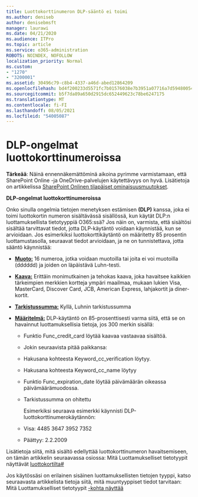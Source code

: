 ```yaml
---
title: Luottokorttinumeron DLP-sääntö ei toimi
ms.author: deniseb
author: denisebmsft
manager: laurawi
ms.date: 04/21/2020
ms.audience: ITPro
ms.topic: article
ms.service: o365-administration
ROBOTS: NOINDEX, NOFOLLOW
localization_priority: Normal
ms.custom:
- "1270"
- "3200001"
ms.assetid: 30496c79-c8b4-4337-a46d-abed12864209
ms.openlocfilehash: bd4f200233d5571fc7b01576038e7b3951a07716a7d5948005418d2896291ee5
ms.sourcegitcommit: b5f7da89a650d2915dc652449623c78be6247175
ms.translationtype: MT
ms.contentlocale: fi-FI
ms.lasthandoff: 08/05/2021
ms.locfileid: "54005087"
---
```

# <a name="dlp-issues-with-credit-card-numbers"></a>DLP-ongelmat luottokorttinumeroissa

**Tärkeää**: Näinä ennennäkemättöminä aikoina pyrimme varmistamaan, että SharePoint Online -ja OneDrive-palvelujen käytettävyys on hyvä. Lisätietoja on artikkelissa [SharePoint Onlinen tilapäiset ominaisuusmuutokset](https://aka.ms/ODSPAdjustments).

**DLP-ongelmat luottokorttinumeroissa**

Onko sinulla ongelmia tietojen menetyksen estämisen **(DLP)** kanssa, joka ei toimi luottokortin numeron sisältävässä sisällössä, kun käytät DLP:n luottamuksellista tietotyyppiä O365:ssä?  Jos näin on, varmista, että sisältösi sisältää tarvittavat tiedot, jotta DLP-käytäntö voidaan käynnistää, kun se arvioidaan. Jos esimerkiksi luottokorttikäytäntö on määritetty 85 prosentin luottamustasolla, seuraavat tiedot arvioidaan, ja ne on tunnistettava, jotta sääntö käynnistää: 
  
- **[Muoto:](https://docs.microsoft.com/microsoft-365/compliance/sensitive-information-type-entity-definitions#format-19)** 16 numeroa, jotka voidaan muotoilla tai joita ei voi muotoilla (dddddd) ja joiden on läpäistävä Luhn-testi.

- **[Kaava:](https://docs.microsoft.com/microsoft-365/compliance/sensitive-information-type-entity-definitions#pattern-19)** Erittäin monimutkainen ja tehokas kaava, joka havaitsee kaikkien tärkeimpien merkkien kortteja ympäri maailmaa, mukaan lukien Visa, MasterCard, Discover Card, JCB, American Express, lahjakortit ja diner-kortit.

- **[Tarkistussumma:](https://docs.microsoft.com/microsoft-365/compliance/sensitive-information-type-entity-definitions#checksum-19)** Kyllä, Luhnin tarkistussumma

- **[Määritelmä:](https://docs.microsoft.com/microsoft-365/compliance/sensitive-information-type-entity-definitions#definition-19)** DLP-käytäntö on 85-prosenttisesti varma siitä, että se on havainnut luottamuksellisia tietoja, jos 300 merkin sisällä:

  - Funktio Func_credit_card löytää kaavaa vastaavaa sisältöä.

  - Jokin seuraavista pitää paikkansa:

  - Hakusana kohteesta Keyword_cc_verification löytyy.

  - Hakusana kohteesta Keyword_cc_name löytyy

  - Funktio Func_expiration_date löytää päivämäärän oikeassa päivämäärämuodossa.

  - Tarkistussumma on ohitettu

    Esimerkiksi seuraava esimerkki käynnisti DLP-luottokorttinumerokäytännön:

  - Visa: 4485 3647 3952 7352
  
  - Päättyy: 2.2.2009

Lisätietoja siitä, mitä sisältö  edellyttää luottokorttinumeron havaitsemiseen, on tämän artikkelin seuraavassa osiossa: Mitä Luottamukselliset tietotyypit näyttävät [luottokortilta#](https://docs.microsoft.com/microsoft-365/compliance/sensitive-information-type-entity-definitions#credit-card-number)
  
Jos käytössäsi on erilainen sisäinen luottamuksellisten tietojen tyyppi, katso seuraavasta artikkelista tietoja siitä, mitä muuntyyppiset tiedot tarvitaan: Mitä Luottamukselliset tietotyypit [-kohta näyttää](https://docs.microsoft.com/microsoft-365/compliance/sensitive-information-type-entity-definitions)
  